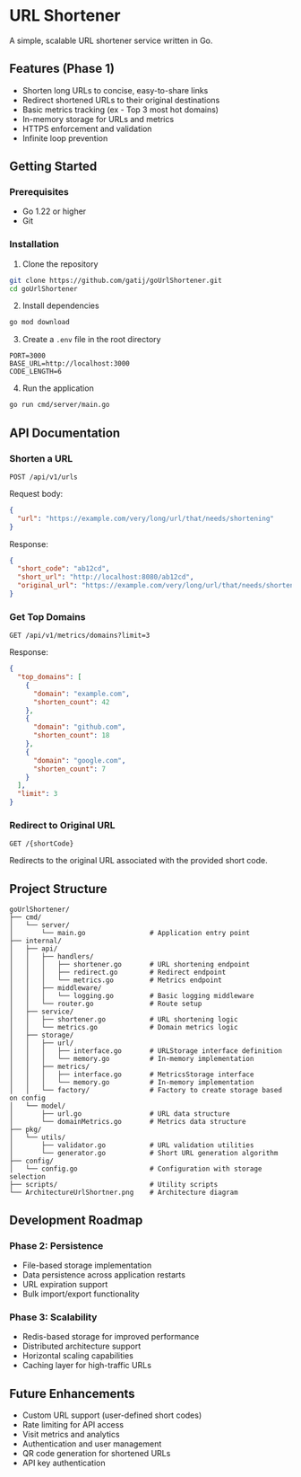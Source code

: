 # URL Shortener

A simple, scalable URL shortener service written in Go.

## Features (Phase 1)

- Shorten long URLs to concise, easy-to-share links
- Redirect shortened URLs to their original destinations
- Basic metrics tracking (ex - Top 3 most hot domains)
- In-memory storage for URLs and metrics
- HTTPS enforcement and validation
- Infinite loop prevention

## Getting Started

### Prerequisites
- Go 1.22 or higher
- Git

### Installation

1. Clone the repository
```bash
git clone https://github.com/gatij/goUrlShortener.git
cd goUrlShortener
```

2. Install dependencies
```bash
go mod download
```

3. Create a `.env` file in the root directory
```
PORT=3000
BASE_URL=http://localhost:3000
CODE_LENGTH=6
```

4. Run the application
```bash
go run cmd/server/main.go
```

## API Documentation

### Shorten a URL
```
POST /api/v1/urls
```

Request body:
```json
{
  "url": "https://example.com/very/long/url/that/needs/shortening"
}
```

Response:
```json
{
  "short_code": "ab12cd",
  "short_url": "http://localhost:8080/ab12cd",
  "original_url": "https://example.com/very/long/url/that/needs/shortening"
}
```

### Get Top Domains
```
GET /api/v1/metrics/domains?limit=3
```

Response:
```json
{
  "top_domains": [
    {
      "domain": "example.com",
      "shorten_count": 42
    },
    {
      "domain": "github.com",
      "shorten_count": 18
    },
    {
      "domain": "google.com",
      "shorten_count": 7
    }
  ],
  "limit": 3
}
```

### Redirect to Original URL
```
GET /{shortCode}
```
Redirects to the original URL associated with the provided short code.

## Project Structure

```
goUrlShortener/
├── cmd/
│   └── server/
│       └── main.go                # Application entry point
├── internal/
│   ├── api/
│   │   ├── handlers/
│   │   │   ├── shortener.go       # URL shortening endpoint
│   │   │   ├── redirect.go        # Redirect endpoint
│   │   │   └── metrics.go         # Metrics endpoint
│   │   ├── middleware/
│   │   │   └── logging.go         # Basic logging middleware
│   │   └── router.go              # Route setup
│   ├── service/
│   │   ├── shortener.go           # URL shortening logic
│   │   └── metrics.go             # Domain metrics logic
│   ├── storage/
│   │   ├── url/
│   │   │   ├── interface.go       # URLStorage interface definition
│   │   │   └── memory.go          # In-memory implementation
│   │   ├── metrics/
│   │   │   ├── interface.go       # MetricsStorage interface
│   │   │   └── memory.go          # In-memory implementation
│   │   └── factory/               # Factory to create storage based on config
│   └── model/
│       ├── url.go                 # URL data structure
│       └── domainMetrics.go       # Metrics data structure
├── pkg/
│   └── utils/
│       ├── validator.go           # URL validation utilities
│       └── generator.go           # Short URL generation algorithm
├── config/
│   └── config.go                  # Configuration with storage selection
├── scripts/                       # Utility scripts
└── ArchitectureUrlShortner.png    # Architecture diagram
```

## Development Roadmap

### Phase 2: Persistence
- File-based storage implementation
- Data persistence across application restarts
- URL expiration support
- Bulk import/export functionality

### Phase 3: Scalability
- Redis-based storage for improved performance
- Distributed architecture support
- Horizontal scaling capabilities
- Caching layer for high-traffic URLs

## Future Enhancements
- Custom URL support (user-defined short codes)
- Rate limiting for API access
- Visit metrics and analytics
- Authentication and user management
- QR code generation for shortened URLs
- API key authentication
